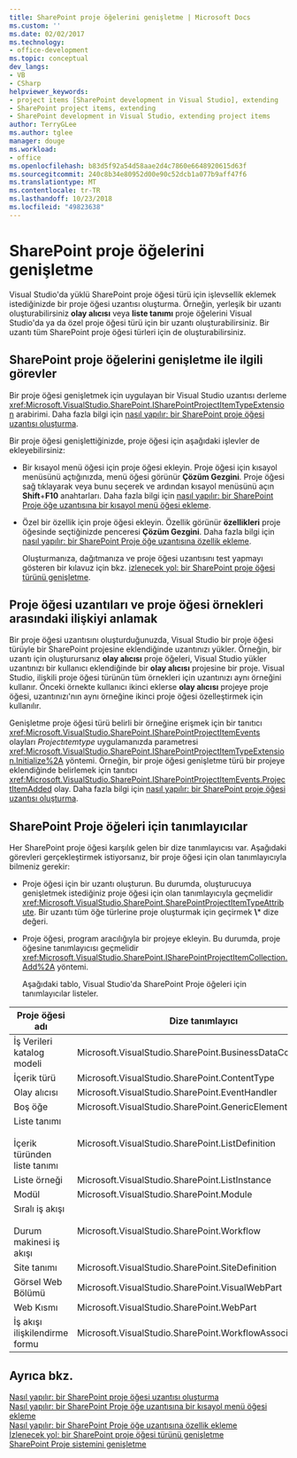 ```yaml
---
title: SharePoint proje öğelerini genişletme | Microsoft Docs
ms.custom: ''
ms.date: 02/02/2017
ms.technology:
- office-development
ms.topic: conceptual
dev_langs:
- VB
- CSharp
helpviewer_keywords:
- project items [SharePoint development in Visual Studio], extending
- SharePoint project items, extending
- SharePoint development in Visual Studio, extending project items
author: TerryGLee
ms.author: tglee
manager: douge
ms.workload:
- office
ms.openlocfilehash: b83d5f92a54d58aae2d4c7860e6648920615d63f
ms.sourcegitcommit: 240c8b34e80952d00e90c52dcb1a077b9aff47f6
ms.translationtype: MT
ms.contentlocale: tr-TR
ms.lasthandoff: 10/23/2018
ms.locfileid: "49823638"
---
```

# <a name="extend-sharepoint-project-items"></a>SharePoint proje öğelerini genişletme
  Visual Studio'da yüklü SharePoint proje öğesi türü için işlevsellik eklemek istediğinizde bir proje öğesi uzantısı oluşturma. Örneğin, yerleşik bir uzantı oluşturabilirsiniz **olay alıcısı** veya **liste tanımı** proje öğelerini Visual Studio'da ya da özel proje öğesi türü için bir uzantı oluşturabilirsiniz. Bir uzantı tüm SharePoint proje öğesi türleri için de oluşturabilirsiniz.  
  
## <a name="tasks-for-extending-sharepoint-project-items"></a>SharePoint proje öğelerini genişletme ile ilgili görevler
 Bir proje öğesi genişletmek için uygulayan bir Visual Studio uzantısı derleme <xref:Microsoft.VisualStudio.SharePoint.ISharePointProjectItemTypeExtension> arabirimi. Daha fazla bilgi için [nasıl yapılır: bir SharePoint proje öğesi uzantısı oluşturma](../sharepoint/how-to-create-a-sharepoint-project-item-extension.md).  
  
 Bir proje öğesi genişlettiğinizde, proje öğesi için aşağıdaki işlevler de ekleyebilirsiniz:  
  
- Bir kısayol menü öğesi için proje öğesi ekleyin. Proje öğesi için kısayol menüsünü açtığınızda, menü öğesi görünür **Çözüm Gezgini**. Proje öğesi sağ tıklayarak veya bunu seçerek ve ardından kısayol menüsünü açın **Shift**+**F10** anahtarları. Daha fazla bilgi için [nasıl yapılır: bir SharePoint Proje öğe uzantısına bir kısayol menü öğesi ekleme](../sharepoint/how-to-add-a-shortcut-menu-item-to-a-sharepoint-project-item-extension.md).  
  
- Özel bir özellik için proje öğesi ekleyin. Özellik görünür **özellikleri** proje öğesinde seçtiğinizde penceresi **Çözüm Gezgini**. Daha fazla bilgi için [nasıl yapılır: bir SharePoint Proje öğe uzantısına özellik ekleme](../sharepoint/how-to-add-a-property-to-a-sharepoint-project-item-extension.md).  
  
  Oluşturmanıza, dağıtmanıza ve proje öğesi uzantısını test yapmayı gösteren bir kılavuz için bkz. [izlenecek yol: bir SharePoint proje öğesi türünü genişletme](../sharepoint/walkthrough-extending-a-sharepoint-project-item-type.md).  
  
## <a name="understand-the-relationship-between-project-item-extensions-and-project-item-instances"></a>Proje öğesi uzantıları ve proje öğesi örnekleri arasındaki ilişkiyi anlamak
 Bir proje öğesi uzantısını oluşturduğunuzda, Visual Studio bir proje öğesi türüyle bir SharePoint projesine eklendiğinde uzantınızı yükler. Örneğin, bir uzantı için oluşturursanız **olay alıcısı** proje öğeleri, Visual Studio yükler uzantınızı bir kullanıcı eklendiğinde bir **olay alıcısı** projesine bir proje. Visual Studio, ilişkili proje öğesi türünün tüm örnekleri için uzantınızı aynı örneğini kullanır. Önceki örnekte kullanıcı ikinci eklerse **olay alıcısı** projeye proje öğesi, uzantınızı'nın aynı örneğine ikinci proje öğesi özelleştirmek için kullanılır.  
  
 Genişletme proje öğesi türü belirli bir örneğine erişmek için bir tanıtıcı <xref:Microsoft.VisualStudio.SharePoint.ISharePointProjectItemEvents> olayları *Projectıtemtype* uygulamanızda parametresi <xref:Microsoft.VisualStudio.SharePoint.ISharePointProjectItemTypeExtension.Initialize%2A> yöntemi. Örneğin, bir proje öğesi genişletme türü bir projeye eklendiğinde belirlemek için tanıtıcı <xref:Microsoft.VisualStudio.SharePoint.ISharePointProjectItemEvents.ProjectItemAdded> olay. Daha fazla bilgi için [nasıl yapılır: bir SharePoint proje öğesi uzantısı oluşturma](../sharepoint/how-to-create-a-sharepoint-project-item-extension.md).  
  
## <a name="identifiers-for-sharepoint-project-items"></a>SharePoint Proje öğeleri için tanımlayıcılar
 Her SharePoint proje öğesi karşılık gelen bir dize tanımlayıcısı var. Aşağıdaki görevleri gerçekleştirmek istiyorsanız, bir proje öğesi için olan tanımlayıcıyla bilmeniz gerekir:  
  
- Proje öğesi için bir uzantı oluşturun. Bu durumda, oluşturucuya genişletmek istediğiniz proje öğesi için olan tanımlayıcıyla geçmelidir <xref:Microsoft.VisualStudio.SharePoint.SharePointProjectItemTypeAttribute>. Bir uzantı tüm öğe türlerine proje oluşturmak için geçirmek **\\*** dize değeri.  
  
- Proje öğesi, program aracılığıyla bir projeye ekleyin. Bu durumda, proje öğesine tanımlayıcısı geçmelidir <xref:Microsoft.VisualStudio.SharePoint.ISharePointProjectItemCollection.Add%2A> yöntemi.  
  
  Aşağıdaki tablo, Visual Studio'da SharePoint Proje öğeleri için tanımlayıcılar listeler.  
  
|Proje öğesi adı|Dize tanımlayıcı|  
|-----------------------|-----------------------|  
|İş Verileri katalog modeli|Microsoft.VisualStudio.SharePoint.BusinessDataConnectivity|  
|İçerik türü|Microsoft.VisualStudio.SharePoint.ContentType|  
|Olay alıcısı|Microsoft.VisualStudio.SharePoint.EventHandler|  
|Boş öğe|Microsoft.VisualStudio.SharePoint.GenericElement|  
|Liste tanımı<br /><br /> İçerik türünden liste tanımı|Microsoft.VisualStudio.SharePoint.ListDefinition|  
|Liste örneği|Microsoft.VisualStudio.SharePoint.ListInstance|  
|Modül|Microsoft.VisualStudio.SharePoint.Module|  
|Sıralı iş akışı<br /><br /> Durum makinesi iş akışı|Microsoft.VisualStudio.SharePoint.Workflow|  
|Site tanımı|Microsoft.VisualStudio.SharePoint.SiteDefinition|  
|Görsel Web Bölümü|Microsoft.VisualStudio.SharePoint.VisualWebPart|  
|Web Kısmı|Microsoft.VisualStudio.SharePoint.WebPart|  
|İş akışı ilişkilendirme formu|Microsoft.VisualStudio.SharePoint.WorkflowAssociation|  
  
## <a name="see-also"></a>Ayrıca bkz.
 [Nasıl yapılır: bir SharePoint proje öğesi uzantısı oluşturma](../sharepoint/how-to-create-a-sharepoint-project-item-extension.md)   
 [Nasıl yapılır: bir SharePoint Proje öğe uzantısına bir kısayol menü öğesi ekleme](../sharepoint/how-to-add-a-shortcut-menu-item-to-a-sharepoint-project-item-extension.md)   
 [Nasıl yapılır: bir SharePoint Proje öğe uzantısına özellik ekleme](../sharepoint/how-to-add-a-property-to-a-sharepoint-project-item-extension.md)   
 [İzlenecek yol: bir SharePoint proje öğesi türünü genişletme](../sharepoint/walkthrough-extending-a-sharepoint-project-item-type.md)   
 [SharePoint Proje sistemini genişletme](../sharepoint/extending-the-sharepoint-project-system.md)  
  
